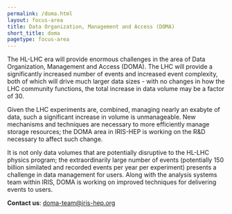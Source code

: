 ```yaml
---
permalink: /doma.html
layout: focus-area
title: Data Organization, Management and Access (DOMA)
short_title: doma
pagetype: focus-area
---
```


  The HL-LHC era will provide enormous challenges in the area of Data Organization,
  Management and Access (DOMA).  The LHC will provide a significantly increased number
  of events and increased event complexity, both of which will drive much larger
  data sizes - with no changes in how the LHC community functions, the total increase
  in data volume may be a factor of 30.

  Given the LHC experiments are, combined, managing nearly an exabyte of data, such a
  significant increase in volume is unmanageable.  New mechanisms and techniques are
  necessary to more efficiently manage storage resources; the DOMA area in IRIS-HEP
  is working on the R&D necessary to affect such change.

  It is not only data volumes that are potentially disruptive to the HL-LHC physics
  program; the extraordinarily large number of events (potentially 150 billion
  similated and recorded events per year per experiment) presents a challenge in
  data management for users.  Along with the analysis systems team within IRIS,
  DOMA is working on improved techniques for delivering events to users.

  **Contact us**: [doma-team@iris-hep.org](mailto:doma-team@iris-hep.org)


